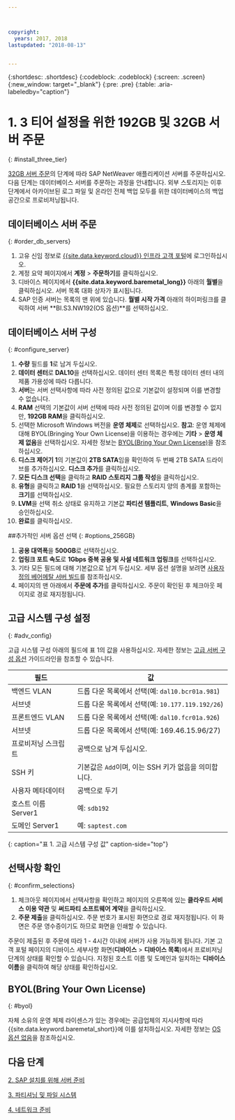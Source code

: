 ```yaml
---



copyright:
  years: 2017, 2018
lastupdated: "2018-08-13"


---
```


{:shortdesc: .shortdesc}
{:codeblock: .codeblock}
{:screen: .screen}
{:new_window: target="_blank"}
{:pre: .pre}
{:table: .aria-labeledby="caption"}

# 1. 3 티어 설정을 위한 192GB 및 32GB 서버 주문
{: #install_three_tier}

[32GB 서버 주문](/docs/infrastructure/sap-netweaver-ms-qrg/ms-set-up-infrastructure-32GB.html#order_32GB)의 단계에 따라 SAP NetWeaver 애플리케이션 서버를 주문하십시오. 다음 단계는 데이터베이스 서버를 주문하는 과정을 안내합니다. 외부 스토리지는 이후 단계에서 아카이브된 로그 파일 및 온라인 전체 백업 모두를 위한 데이터베이스의 백업 공간으로 프로비저닝됩니다.

## 데이터베이스 서버 주문
{: #order_db_servers}

1. 고유 신임 정보로 [{{site.data.keyword.cloud}} 인프라 고객 포털](https://control.softlayer.com)에 로그인하십시오.
2. 계정 요약 페이지에서 **계정** > **주문하기**를 클릭하십시오. 
3. 디바이스 페이지에서 **{{site.data.keyword.baremetal_long}}** 아래의 **월별**을 클릭하십시오. 서버 목록 대화 상자가 표시됩니다.
4. SAP 인증 서버는 목록의 맨 위에 있습니다. **월별 시작 가격** 아래의 하이퍼링크를 클릭하여 서버 **BI.S3.NW192(OS 옵션)**를 선택하십시오. 

## 데이터베이스 서버 구성
{: #configure_server}

1. **수량** 필드를 **1**로 남겨 두십시오.
2. **데이터 센터**로 **DAL10**을 선택하십시오. 데이터 센터 목록은 특정 데이터 센터 내의 제품 가용성에 따라 다릅니다.
3. **서버**는 서버 선택사항에 따라 사전 정의된 값으로 기본값이 설정되며 이를 변경할 수 없습니다.
4. **RAM** 선택의 기본값이 서버 선택에 따라 사전 정의된 값이며 이를 변경할 수 없지만, **192GB RAM**을 클릭하십시오. 
5. 선택한 Microsoft Windows 버전을 **운영 체제**로 선택하십시오. **참고**: 운영 체제에 대해 BYOL(Bringing Your Own License)을 이용하는 경우에는 **기타** > **운영 체제 없음**을 선택하십시오. 자세한 정보는 [BYOL(Bring Your Own License)](#byol)을 참조하십시오. 
6. **디스크 제어기 1**의 기본값이 **2TB SATA**임을 확인하여 두 번째 2TB SATA 드라이브를 추가하십시오. **디스크 추가**를 클릭하십시오. 
7. **모든 디스크 선택**을 클릭하고 **RAID 스토리지 그룹 작성**을 클릭하십시오. 
8. **유형**을 클릭하고 **RAID 1**을 선택하십시오. 필요한 스토리지 양의 총계를 포함하는 **크기**를 선택하십시오. 
9. **LVM**을 선택 취소 상태로 유지하고 기본값 **파티션 템플리트**, **Windows Basic**을 승인하십시오. 
10. **완료**를 클릭하십시오.

##추가적인 서버 옵션 선택
{: #options_256GB}

1. **공용 대역폭**을 **500GB**로 선택하십시오.
2. **업링크 포트 속도**로 **1Gbps 중복 공용 및 사설 네트워크 업링크**를 선택하십시오.
3. 기타 모든 필드에 대해 기본값으로 남겨 두십시오. 세부 옵션 설명을 보려면 [사용자 정의 베어메탈 서버 빌드](https://console.bluemix.net/docs/bare-metal/baremetal-provision.html#addl-server-options)를 참조하십시오. 
10. 페이지의 맨 아래에서 **주문에 추가**를 클릭하십시오. 주문이 확인된 후 체크아웃 페이지로 경로 재지정됩니다.

## 고급 시스템 구성 설정
{: #adv_config}

고급 시스템 구성 아래의 필드에 표 1의 값을 사용하십시오. 자세한 정보는 [고급 서버 구성 옵션](https://console.bluemix.net/docs/bare-metal/baremetal-provision.html#adv-system-config) 가이드라인을 참조할 수 있습니다. 

|필드               |값                                                           |
| -------------------------------- | -------------------------------------------------------------------- |
|백엔드  VLAN                      |드롭 다운 목록에서 선택(예: `dal10.bcr01a.981`)      |
|서브넷                            |드롭 다운 목록에서 선택(예: `10.177.119.192/26`)     |
|프론트엔드 VLAN                     |드롭 다운 목록에서 선택(예: `dal10.fcr01a.926`)      |
|서브넷                            |드롭 다운 목록에서 선택(예: 169.46.15.96/27)         |
|프로비저닝 스크립트                 |공백으로 남겨 두십시오. |
|SSH 키                          |기본값은 `Add`이며, 이는 SSH 키가 없음을 의미합니다. |
|사용자 메타데이터                     |공백으로 두기                                                          |
|호스트 이름 Server1                  |예: `sdb192`                                                |
|도메인 Server1                    |예: `saptest.com`                                           |
{: caption="표 1. 고급 시스템 구성 값" caption-side="top"}

## 선택사항 확인
{: #confirm_selections}

1. 체크아웃 페이지에서 선택사항을 확인하고 페이지의 오른쪽에 있는 **클라우드 서비스 이용 약관** 및 **써드파티 소프트웨어 계약**을 클릭하십시오.
2. **주문 제출**을 클릭하십시오. 주문 번호가 표시된 화면으로 경로 재지정됩니다. 이 화면은 주문 영수증이기도 하므로 화면을 인쇄할 수 있습니다.

주문이 제출된 후 주문에 따라 1 - 4시간 이내에 서버가 사용 가능하게 됩니다. 기본 고객 포털 페이지의 디바이스 세부사항 화면(**디바이스** > **디바이스 목록**)에서 프로비저닝 단계의 상태를 확인할 수 있습니다. 지정된 호스트 이름 및 도메인과 일치하는 **디바이스 이름**을 클릭하여 해당 상태를 확인하십시오.

## BYOL(Bring Your Own License)
{: #byol}

자체 소유의 운영 체제 라이센스가 있는 경우에는 공급업체의 지시사항에 따라 {{site.data.keyword.baremetal_short}}에 이를 설치하십시오. 자세한 정보는 [OS 옵션 없음](https://console.bluemix.net/docs/bare-metal/introduction-no-os.html#how-to-install-an-operating-system-on-a-no-os-server-)을 참조하십시오. 

## 다음 단계

  [2. SAP 설치를 위해 서버 준비](/docs/infrastructure/sap-netweaver-ms-qrg/ms-prepare-server-256GB.html)
  
  [3. 파티셔닝 및 파일 시스템](/docs/infrastructure/sap-netweaver-ms-qrg/ms-partition-256GB.html)
  
  [4. 네트워크 준비](/docs/infrastructure/sap-netweaver-ms-qrg/ms-prepare-network.html#network)
